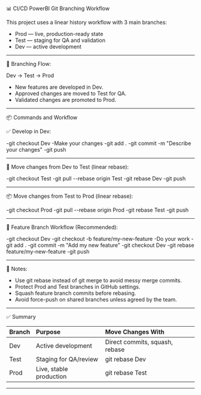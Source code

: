 📊 CI/CD PowerBI Git Branching Workflow

This project uses a linear history workflow with 3 main branches:
- Prod — live, production-ready state
- Test — staging for QA and validation
- Dev — active development

---

🔀 Branching Flow:

Dev → Test → Prod

- New features are developed in Dev.
- Approved changes are moved to Test for QA.
- Validated changes are promoted to Prod.

---

📦 Commands and Workflow

✅ Develop in Dev:

-git checkout Dev
-Make your changes
-git add .
-git commit -m "Describe your changes"
-git push

---

🚀 Move changes from Dev to Test (linear rebase):

-git checkout Test
-git pull --rebase origin Test
-git rebase Dev
-git push

---

📦 Move changes from Test to Prod (linear rebase):

-git checkout Prod
-git pull --rebase origin Prod
-git rebase Test
-git push

---

🔧 Feature Branch Workflow (Recommended):

-git checkout Dev
-git checkout -b feature/my-new-feature
-Do your work
-git add .
-git commit -m "Add my new feature"
-git checkout Dev
-git rebase feature/my-new-feature
-git push

---

📖 Notes:

- Use git rebase instead of git merge to avoid messy merge commits.
- Protect Prod and Test branches in GitHub settings.
- Squash feature branch commits before rebasing.
- Avoid force-push on shared branches unless agreed by the team.

---

✅ Summary

| Branch | Purpose                  | Move Changes With         |
|:--------|:-----------------------------|:----------------------------|
| Dev     | Active development       | Direct commits, squash, rebase |
| Test    | Staging for QA/review    | git rebase Dev             |
| Prod    | Live, stable production  | git rebase Test            |

---



